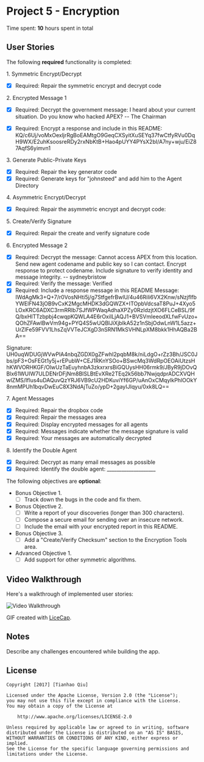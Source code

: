 # Project 5 - Encryption

Time spent: **10** hours spent in total

## User Stories

The following **required** functionality is completed:

1\. Symmetric Encrypt/Decrypt
  * [x]  Required: Repair the symmetric encrypt and decrypt code

2\. Encrypted Message 1
  * [x]  Required: Decrypt the government message: I heard about your current situation. Do you know who hacked APEX? -- The Chairman
  
  * [x]  Required: Encrypt a response and include in this README:
  KQ/c6Uj/voMxOexljrRgBoEAMtgO9GeqCXSyitXuSEYq37fwCtfyRVu0DqH9WX/E2uhKsoosreRDy2rxNbKtB+Hao4pUYY4PYsX2bI/A7ny+wju/EiZ87AqfS6yimvn1
  

3\. Generate Public-Private Keys
  * [x]  Required: Repair the key generator code
  * [x]  Required: Generate keys for "johnsteed" and add him to the Agent Directory

4\. Asymmetric Encrypt/Decrypt
  * [x]  Required: Repair the asymmetric encrypt and decrypt code:

5\. Create/Verify Signature
  * [x]  Required: Repair the create and verify signature code
  
6\. Encrypted Message 2
  * [x]  Required: Decrypt the message: Cannot access APEX from this location. Send new agent codename and public key so I can contact. Encrypt response to protect codename. Include signature to verify identity and message integrity. -- sydneybristow
  * [x]  Required: Verify the message: Verified
  * [x]  Required: Include a response message in this README
Message:
IWdAgMk3+Q+7/r0VosNHti5j/g7StfgefrBwlU/4u46Rili6VX2Knw/sNzjflfbYWElFN43jOB9vCxK2MgcMHDK3dGQWZX+ITOpbVdcsaT8PuJ+4Xyo5LOxKRC6ADXC3rmRRIb7SJfWPWaqAdhaXPZy0RzldzjtXO6FLCeBSL/9fQ/bxHITTzbpbj4cwqpKQWLA4E6rOxiILjAQJ1+BVSVmIeeodXLfwFvUzo+QOhZFAwIBwVm94g+PYQ4S5wUQBlJiXjblkA52z1nSbjOdwLnW1L5azz+UrZlFe59FVV1LhsZqVVTeJCXgD3nSRN1MkSVHNLpXM8bkk1HhAQBa2BA==

Signature:
UH0uqWDUGjWVwPlA4nbqZGDX0gZFwhI2pqbM8k/niLdgO+rZz3Bh/JSC0Jbs/pF3+OsFEGt1y5j+rEPubW+CEJ1RKnYSOo+BSwcMq3WdRpOEOAiUtzsHhKWVORHKGF/OlwUzTaEuyhnbA3zkxrxrsBiGQUysHH06rmk9/JByR9jDOvQBlx61WUIW7ULDENrDFjNm8BlSLBtEvXRe2TEq2k56bb7NwjqdprADCXVQHwlZMS/Iflus4uDAQuvQzYRJ6VB9cU2HDKuviYf6GP/uAnOxCMqylkPhlOOkY8nmMPUh1bqvDwEuC8X3NdAjTuZo/ypD+2gayIJIqyu/0xk8LQ== 

7\. Agent Messages
  * [x]  Required: Repair the dropbox code
  * [x]  Required: Repair the messages area
  * [x]  Required: Display encrypted messages for all agents
  * [x]  Required: Messages indicate whether the message signature is valid
  * [x]  Required: Your messages are automatically decrypted

8\. Identify the Double Agent
  * [x]  Required: Decrypt as many email messages as possible
  * [x]  Required: Identify the double agent: ____________________
  
The following objectives are **optional**:

* Bonus Objective 1\.
  * [ ]  Track down the bugs in the code and fix them.

* Bonus Objective 2\.
  * [ ]  Write a report of your discoveries (longer than 300 characters).
  * [ ]  Compose a secure email for sending over an insecure network.
  * [ ]  Include the email with your encrypted report in this README.

* Bonus Objective 3\.
  * [ ]  Add a "Create/Verify Checksum" section to the Encryption Tools area.

* Advanced Objective 1\.
  * [ ]  Add support for other symmetric algorithms.

## Video Walkthrough

Here's a walkthrough of implemented user stories:

<img src='http://i.imgur.com/link/to/your/gif/file.gif' title='Video Walkthrough' width='' alt='Video Walkthrough' />

GIF created with [LiceCap](http://www.cockos.com/licecap/).

## Notes

Describe any challenges encountered while building the app.

## License

    Copyright [2017] [Tianhao Qiu]

    Licensed under the Apache License, Version 2.0 (the "License");
    you may not use this file except in compliance with the License.
    You may obtain a copy of the License at

        http://www.apache.org/licenses/LICENSE-2.0

    Unless required by applicable law or agreed to in writing, software
    distributed under the License is distributed on an "AS IS" BASIS,
    WITHOUT WARRANTIES OR CONDITIONS OF ANY KIND, either express or implied.
    See the License for the specific language governing permissions and
    limitations under the License.
